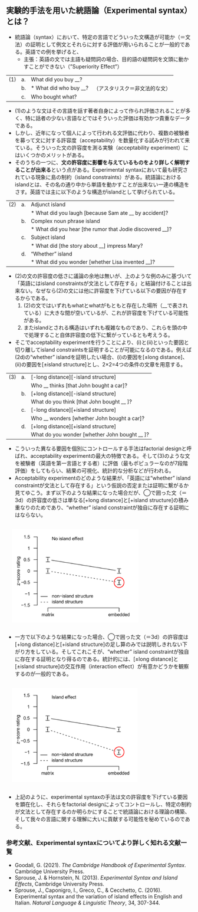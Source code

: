 ## 実験的手法を用いた統語論（Experimental syntax）とは？
* 統語論（syntax）において、特定の言語でどういった文構造が可能か（＝文法）の証明として例文とそれらに対する評価が用いられることが一般的である。英語での例を挙げると、
  * 主張：英語の文では主語も疑問詞の場合、目的語の疑問詞を文頭に動かすことができない（”Superiority Effect”）

|   |   |   |   |
|---|---|---|---|
| (1) | a. | What did  you  buy __? |                                | 
|     | b. | \* What did  who  buy __? | （アスタリスク＝非文法的な文） |   
|     | c. | Who bought what?           |                                |   

* (1)のような文はその言語を話す著者自身によって作られ評価されることが多く、特に話者の少ない言語などではそういった評価は有効かつ貴重なデータである。
* しかし、近年になって個人によって行われる文評価に代わり、複数の被験者を募って文に対する許容度（acceptability）を数量化する試みが行われて来ている。そういった文の許容度を測る実験（acceptability experiment）にはいくつかのメリットがある。
* そのうちの一つに、**文の許容度に影響を与えているものをより詳しく解明することが出来る**という点がある。Experimental syntaxにおいて最も研究されている現象に島の制約（island constraints）がある。統語論におけるislandとは、その名の通り中から単語を動かすことが出来ない一連の構造をさす。英語では主に以下のような構造がislandとして挙げられている。

|   |   |   |   
|---|---|---|
| (2) | a. | Adjunct island |                                
|     |  | \* What did you laugh \[because Sam ate __ by accident\]? |   
|     | b. | Complex noun phrase island |
|     |  | \* What did you hear \[the rumor that Jodie discovered __\]? | 
|     | c. | Subject island |
|     |  | \* What did \[the story about __\] impress Mary? | 
|     | d. | “Whether” island |
|     |  | \* What did you wonder \[whether Lisa invented __\]? | 

* (2)の文の許容度の低さに議論の余地は無いが、上のような例のみに基づいて「英語にはisland constraintsが文法として存在する」と結論付けることは出来ない。なぜなら(2)の文には他に許容度を下げている以下の要因が存在するからである。
  1. (2)の文ではいずれもwhatとwhatがもともと存在した場所（__で表されている）に大きな間が空いているが、これが許容度を下げている可能性がある。
  2. またislandとされる構造はいずれも複雑なものであり、これらを頭の中で処理すること自体許容度の低下に繋がっているとも考えうる。
* そこでacceptability experimentを行うことにより、(i)と(ii)といった要因と切り離してisland constraintsを証明することが可能になるのである。例えば(2d)の“whether” islandを証明したい場合、(i)の要因を\[±long distance\]、(ii)の要因を\[±island structure\]とし、2×2=4つの条件の文章を用意する。

|   |   |   |   
|---|---|---|
| (3) | a. | \[-long distance\]\[-island structure\] |                                
|     |  | Who __ thinks \[that John bought a car\]? |   
|     | b. | \[+long distance\]\[-island structure\] |
|     |  | What do you think \[that John bought __ \]? | 
|     | c. | \[-long distance\]\[+island structure\] |
|     |  | Who __ wonders \[whether John bought a car\]? | 
|     | d. | \[+long distance\]\[+island structure\] |
|     |  | What do you wonder \[whether John bought __ \]? | 

* こういった異なる要因を個別にコントロールする手法はfactorial designと呼ばれ、acceptability experimentの最大の特徴である。そして(3)のような文を被験者（英語を第一言語とする者）に評価（最もポピュラーなのが7段階評価）をしてもらい、結果の可視化、統計的な分析などが行われる。
* Acceptability experimentのどのような結果が、「英語には“whether” island constraintが文法として存在する」という仮説の否定または証明に繋がるか見てゆこう。まず以下のような結果になった場合だが、◯で囲った文（＝3d）の許容度の低さは単なる\[+long distance\]と\[+island structure\]の積み重なりのためであり、“whether” island constraintが独自に存在する証明にはならない。

<img align="left" src="noisland.png" hspace="15" vspace="15"/>

<br clear="left"/>

* 一方で以下のような結果になった場合、◯で囲った文（＝3d）の許容度は\[+long distance\]と\[+island structure\]の足し算のみでは説明しきれない下がり方をしている。そしてこれこそが、“whether” island constraintが独自に存在する証明となり得るのである。統計的には、\[±long distance\]と\[±island structure\]の交互作用（interaction effect）が有意かどうかを観察するのが一般的である。

<img align="left" src="island.png" hspace="15" vspace="15"/>

<br clear="left"/>

* 上記のように、experimental syntaxの手法は文の許容度を下げている要因を顕在化し、それらをfactorial designによってコントロールし、特定の制約が文法として存在するのか明らかにすることで統語論における理論の構築、そして我々の言語に関する理解に大いに貢献する可能性を秘めているのである。

### 参考文献、Experimental syntaxについてより詳しく知れる文献一覧
* Goodall, G. (2021). *The Cambridge Handbook of Experimental Syntax*. Cambridge University Press.
* Sprouse, J. & Hornstein, N. (2013). *Experimental Syntax and Island Effects*, Cambridge University Press.
* Sprouse, J., Caponigro, I., Greco, C., & Cecchetto, C. (2016). Experimental syntax and the variation of island effects in English and Italian. *Natural Language & Linguistic Theory*, 34, 307-344.


